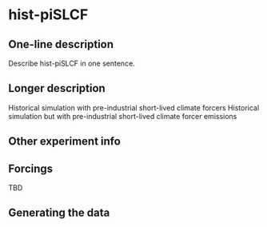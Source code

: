 <!--- This file contains a number of sections -->
<!--- They are bounded by comments like this -->
<!--- Do not edit these sections by hand -->
<!--- Start title -->
# hist-piSLCF
<!--- End title -->

## One-line description

<!--- Start one-line-description -->
Describe hist-piSLCF in one sentence.
<!--- End one-line-description -->

## Longer description

<!--- Start longer-description -->
Historical simulation with pre-industrial short-lived climate forcers
 Historical simulation but with pre-industrial short-lived climate forcer emissions
<!--- End longer-description -->

## Other experiment info

<!--- Start other-experiment-info -->
<!--- End other-experiment-info -->

## Forcings

<!--- Start forcings -->
TBD
<!--- End forcings -->

## Generating the data

<!--- TODO: auto-generate this -->
